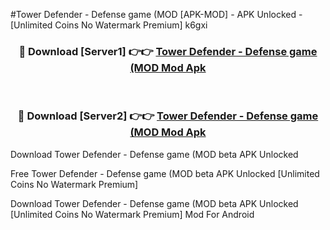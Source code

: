 #Tower Defender - Defense game (MOD [APK-MOD] - APK Unlocked - [Unlimited Coins No Watermark Premium] k6gxi



<div align="center">

<h3>🔴 Download [Server1] 👉👉 <a href="https://momento.my/?title=Tower_Defender_-_Defense_game_(MOD">Tower Defender - Defense game (MOD Mod Apk</a></h3><br>

<h3>🔴 Download [Server2] 👉👉 <a href="https://momento.my/?title=Tower_Defender_-_Defense_game_(MOD">Tower Defender - Defense game (MOD Mod Apk</a></h3>
</div>



Download Tower Defender - Defense game (MOD beta APK Unlocked

Free Tower Defender - Defense game (MOD beta APK Unlocked [Unlimited Coins No Watermark Premium]

Download Tower Defender - Defense game (MOD beta APK Unlocked [Unlimited Coins No Watermark Premium] Mod For Android
